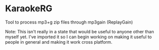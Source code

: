 # KaraokeRG
Tool to process mp3+g zip files through mp3gain (ReplayGain)

Note: This isn't really in a state that would be useful to anyone other than myself yet.  I've imported it so I can begin working on making it useful to people in general and making it work cross platform.
